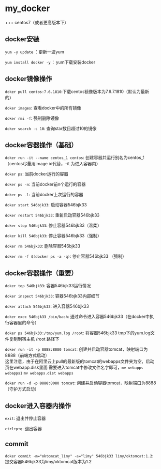 # my_docker

+++ centos7（或者更高版本下）

## **docker安装**

`yum -y update` ：更新一波yum  <br/>

`yum install docker -y` ：yum下载安装docker <br/>

## **docker镜像操作**
`doker pull centos:7.6.1810`:下载centos镜像版本为7.6.7.1810（默认为最新的） <br/>

`doker images`: 查看docker中的所有镜像 <br/>

`doker rmi -f`: 强制删除镜像 <br/>

`doker search -s 10`: 查询star数目超过10的镜像 <br/>

## **docker容器操作（基础）**

`doker run -it --name centos_1 centos`: 创建容器并运行别名为centos_1（centos尽量用image id代替，-it 为进入容器内）<br/>


`doker ps`: 当前docker运行的容器 <br/>

`doker ps -n`: 当前docker前n个运行的容器 <br/>

`doker ps -l`: 当前docker上次运行的容器 <br/>

`doker start 546bjk33`: 启动容器546bjk33 <br/>

`doker restart 546bjk33`: 重新启动容器546bjk33 <br/>

`doker stop 546bjk33`: 停止容器546bjk33（温柔）<br/>

`doker kill 546bjk33`: 停止容器546bjk33（强制）<br/>

`doker rm 546bjk33`: 删除容器546bjk33<br/>

`doker rm -f $(docker ps -a -q)`: 停止容器546bjk33 （强制）<br/>

## **docker容器操作（重要）**

`doker top 546bjk33`: 容器546bjk33运行情况<br/>

`doker inspect 546bjk33`: 容器546bjk33内部细节<br/>

`doker attach 546bjk33`: 进入容器546bjk33<br/>

`doker exec 546bjk33 /bin/bash`: 通过命令进入容器546bjk33（在docker中执行容器里的命令）<br/>

`doker ps 546bjk33:/tmp/yum.log /root`: 将容器546bjk33 tmp下的yum.log文件复制到宿主机 /root 路径下<br/>

`doker run -it -p 8888:8080 tomcat`: 创建并启动容器tomcat，映射端口为8888（前端方式启动）<br/>
										这里注意，由于在阿里云上pull的最新版的tomcat的webapps文件夹为空，启动页在webapp.disk里面
										需要进入tomcat中修改文件名字即可，`mv webapps webapps1` `mv webapps.dist webapps`

`doker run -d -p 8888:8080 tomcat`: 创建并启动容器tomcat，映射端口为8888（守护方式启动）<br/>

## **docker进入容器内操作**

`exit`: 退出并停止容器 <br/>

`ctrl+p+q`: 退出容器 <br/>

## **commit**

`doker commit -m="oktomcat_limy" -a="limy" 546bjk33 limy/oktomcat:1.2`: 提交容器546bjk33为limy/oktomcat版本为1.2 <br/>








